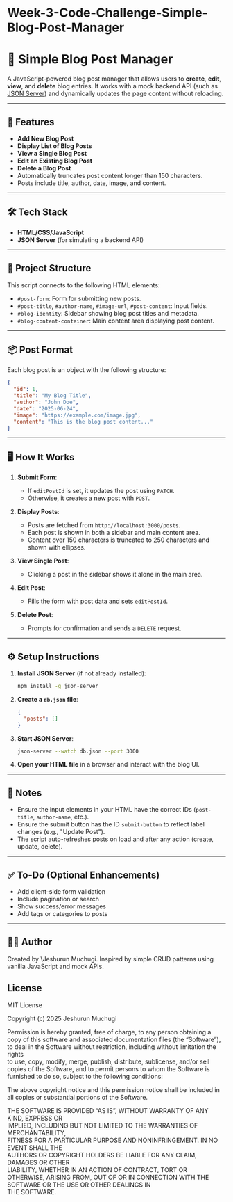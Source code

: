 # Week-3-Code-Challenge-Simple-Blog-Post-Manager


# 📝 Simple Blog Post Manager

A JavaScript-powered blog post manager that allows users to **create**, **edit**, **view**, and **delete** blog entries. It works with a mock backend API (such as [JSON Server](https://github.com/typicode/json-server)) and dynamically updates the page content without reloading.

---

## 🚀 Features

* **Add New Blog Post**
* **Display List of Blog Posts**
* **View a Single Blog Post**
* **Edit an Existing Blog Post**
* **Delete a Blog Post**
* Automatically truncates post content longer than 150 characters.
* Posts include title, author, date, image, and content.

---

## 🛠️ Tech Stack

* **HTML/CSS/JavaScript**
* **JSON Server** (for simulating a backend API)

---

## 📂 Project Structure

This script connects to the following HTML elements:

* `#post-form`: Form for submitting new posts.
* `#post-title`, `#author-name`, `#image-url`, `#post-content`: Input fields.
* `#blog-identity`: Sidebar showing blog post titles and metadata.
* `#blog-content-container`: Main content area displaying post content.

---

## 📦 Post Format

Each blog post is an object with the following structure:

```json
{
  "id": 1,
  "title": "My Blog Title",
  "author": "John Doe",
  "date": "2025-06-24",
  "image": "https://example.com/image.jpg",
  "content": "This is the blog post content..."
}
```

---

## 🖥️ How It Works

1. **Submit Form**:

   * If `editPostId` is set, it updates the post using `PATCH`.
   * Otherwise, it creates a new post with `POST`.

2. **Display Posts**:

   * Posts are fetched from `http://localhost:3000/posts`.
   * Each post is shown in both a sidebar and main content area.
   * Content over 150 characters is truncated to 250 characters and shown with ellipses.

3. **View Single Post**:

   * Clicking a post in the sidebar shows it alone in the main area.

4. **Edit Post**:

   * Fills the form with post data and sets `editPostId`.

5. **Delete Post**:

   * Prompts for confirmation and sends a `DELETE` request.

---

## ⚙️ Setup Instructions

1. **Install JSON Server** (if not already installed):

   ```bash
   npm install -g json-server
   ```

2. **Create a `db.json` file**:

   ```json
   {
     "posts": []
   }
   ```

3. **Start JSON Server**:

   ```bash
   json-server --watch db.json --port 3000
   ```

4. **Open your HTML file** in a browser and interact with the blog UI.

---

## 📌 Notes

* Ensure the input elements in your HTML have the correct IDs (`post-title`, `author-name`, etc.).
* Ensure the submit button has the ID `submit-button` to reflect label changes (e.g., "Update Post").
* The script auto-refreshes posts on load and after any action (create, update, delete).

---

## ✅ To-Do (Optional Enhancements)

* Add client-side form validation
* Include pagination or search
* Show success/error messages
* Add tags or categories to posts

---

## 🧑‍💻 Author

Created by \Jeshurun Muchugi.
Inspired by simple CRUD patterns using vanilla JavaScript and mock APIs.


## License

MIT License

Copyright (c) 2025 Jeshurun Muchugi

Permission is hereby granted, free of charge, to any person obtaining a copy
of this software and associated documentation files (the “Software”), to deal
in the Software without restriction, including without limitation the rights  
to use, copy, modify, merge, publish, distribute, sublicense, and/or sell      
copies of the Software, and to permit persons to whom the Software is         
furnished to do so, subject to the following conditions:                      

The above copyright notice and this permission notice shall be included in    
all copies or substantial portions of the Software.                           

THE SOFTWARE IS PROVIDED “AS IS”, WITHOUT WARRANTY OF ANY KIND, EXPRESS OR    
IMPLIED, INCLUDING BUT NOT LIMITED TO THE WARRANTIES OF MERCHANTABILITY,      
FITNESS FOR A PARTICULAR PURPOSE AND NONINFRINGEMENT. IN NO EVENT SHALL THE   
AUTHORS OR COPYRIGHT HOLDERS BE LIABLE FOR ANY CLAIM, DAMAGES OR OTHER        
LIABILITY, WHETHER IN AN ACTION OF CONTRACT, TORT OR OTHERWISE, ARISING FROM, 
OUT OF OR IN CONNECTION WITH THE SOFTWARE OR THE USE OR OTHER DEALINGS IN     
THE SOFTWARE.
